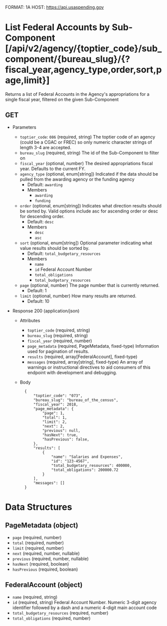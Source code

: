 FORMAT: 1A
HOST: https://api.usaspending.gov

# List Federal Accounts by Sub-Component [/api/v2/agency/{toptier_code}/sub_component/{bureau_slug}/{?fiscal_year,agency_type,order,sort,page,limit}]

Returns a list of Federal Accounts in the Agency's appropriations for a single fiscal year, filtered on the given Sub-Component

## GET

+ Parameters
    + `toptier_code`: `086` (required, string)
        The toptier code of an agency (could be a CGAC or FREC) so only numeric character strings of length 3-4 are accepted.
    + `bureau_slug` (required, string) The id of the Sub-Component to filter on
    + `fiscal_year` (optional, number)
        The desired appropriations fiscal year. Defaults to the current FY.
    + `agency_type` (optional, enum[string])
        Indicated if the data should be pulled from the awarding agency or the funding agency
        + Default: `awarding`
        + Members
          + `awarding`
          + `funding`
    + `order` (optional, enum[string])
        Indicates what direction results should be sorted by. Valid options include asc for ascending order or desc for descending order.
        + Default: `desc`
        + Members
            + `desc`
            + `asc`
    + `sort` (optional, enum[string])
        Optional parameter indicating what value results should be sorted by.
        + Default: `total_budgetary_resources`
        + Members
            + `name`
            + `id` Federal Account Number
            + `total_obligations`
            + `total_budgetary_resources`
    + `page` (optional, number)
        The page number that is currently returned.
        + Default: 1
    + `limit` (optional, number)
        How many results are returned.
        + Default: 10

+ Response 200 (application/json)
    + Attributes
        + `toptier_code` (required, string)
        + `bureau_slug` (required, string)
        + `fiscal_year` (required, number)
        + `page_metadata` (required, PageMetadata, fixed-type)
            Information used for pagination of results.
        + `results` (required, array[FederalAccount], fixed-type)
        + `messages` (required, array[string], fixed-type)
            An array of warnings or instructional directives to aid consumers of this endpoint with development and debugging.

    + Body

            {
                "toptier_code": "073",
                "bureau_slug": "bureau_of_the_census",
                "fiscal_year": 2018,
                "page_metadata": {
                    "page": 1,
                    "total": 1,
                    "limit": 2,
                    "next": 2,
                    "previous": null,
                    "hasNext": true,
                    "hasPrevious": false,
                },
                "results": [
                    {
                        "name": "Salaries and Expenses",
                        "id": "123-4567",
                        "total_budgetary_resources": 400000,
                        "total_obligations": 200000.72
                    }
                ],
                "messages": []
            }

# Data Structures

## PageMetadata (object)
+ `page` (required, number)
+ `total` (required, number)
+ `limit` (required, number)
+ `next` (required, number, nullable)
+ `previous` (required, number, nullable)
+ `hasNext` (required, boolean)
+ `hasPrevious` (required, boolean)

## FederalAccount (object)
+ `name` (required, string)
+ `id` (required, string) Federal Account Number. Numeric 3-digit agency identifier followed by a dash and a numeric 4-digit main account code
+ `total_budgetary_resources` (required, number)
+ `total_obligations` (required, number)
